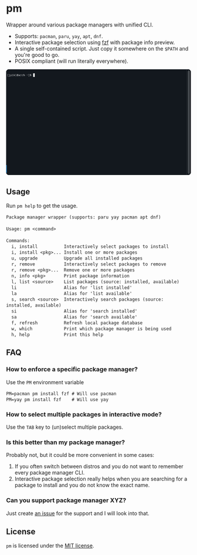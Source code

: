 # pm

Wrapper around various package managers with unified CLI.

- Supports: `pacman`, `paru`, `yay`, `apt`, `dnf`.
- Interactive package selection using [fzf](https://github.com/junegunn/fzf) with package info preview.
- A single self-contained script. Just copy it somewhere on the `$PATH` and you're good to go.
- POSIX compliant (will run literally everywhere). 

![Demo usage](demo.gif)

## Usage

Run `pm help` to get the usage.

```
Package manager wrapper (supports: paru yay pacman apt dnf)

Usage: pm <command>

Commands:
  i, install          Interactively select packages to install
  i, install <pkg>... Install one or more packages
  u, upgrade          Upgrade all installed packages
  r, remove           Interactively select packages to remove
  r, remove <pkg>...  Remove one or more packages
  n, info <pkg>       Print package information
  l, list <source>    List packages (source: installed, available)
  li                  Alias for 'list installed'
  la                  Alias for 'list available'
  s, search <source>  Interactively search packages (source: installed, available)
  si                  Alias for 'search installed'
  sa                  Alias for 'search available'
  f, refresh          Refresh local package database
  w, which            Print which package manager is being used
  h, help             Print this help
```

## FAQ

### How to enforce a specific package manager?

Use the `PM` environment variable

```shell
PM=pacman pm install fzf # Will use pacman
PM=yay pm install fzf    # Will use yay
```

### How to select multiple packages in interactive mode?

Use the `TAB` key to (un)select multiple packages.

### Is this better than my package manager?

Probably not, but it could be more convenient in some cases:

1. If you often switch between distros and you do not want to remember every package manager CLI.
2. Interactive package selection really helps when you are searching for a package to install and you do not know the exact name.

### Can you support package manager XYZ?

Just create [an issue](https://github.com/jpikl/pm/issues) for the support and I will look into that.

## License

`pm` is licensed under the [MIT license](LICENSE).
